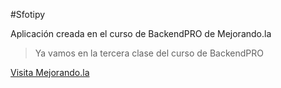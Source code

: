 #Sfotipy

Aplicación creada en el curso de BackendPRO de Mejorando.la

>Ya vamos en la tercera clase del curso de BackendPRO

[Visita Mejorando.la](www.mejorando.la)
